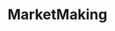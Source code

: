 # MarketMaking   

<script src="https://unpkg.com/@stoplight/elements/web-components.min.js"></script>
<link rel="stylesheet" href="https://unpkg.com/@stoplight/elements/styles.min.css">

<elements-api
  apiDescriptionUrl="MarketMaking.yaml"
  layout="sidebar"
  router="hash"
  hideTryIt="false"
  hideSchemas="false"
  hideInternal="false"
/>